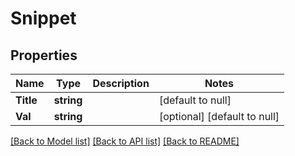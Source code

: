 # Snippet

## Properties
Name | Type | Description | Notes
------------ | ------------- | ------------- | -------------
**Title** | **string** |  | [default to null]
**Val** | **string** |  | [optional] [default to null]

[[Back to Model list]](../README.md#documentation-for-models) [[Back to API list]](../README.md#documentation-for-api-endpoints) [[Back to README]](../README.md)


